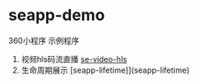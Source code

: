 # seapp-demo

360小程序 示例程序

1. 视频hls码流直播 [se-video-hls](se-video-hls) 
1. 生命周期展示 [seapp-lifetime]](seapp-lifetime) 